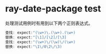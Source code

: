 ray-date-package test
=====================

处理测试用例时有用到以下两个正则表达式。
```javascript
查找: expect:"(\w+)\.(\w+).(\w+)
替换: expect:"[\1]/[\2]/[\3]
查找: expect:"(\w+)\/(\w)\/(\w+)
替换: expect:"\1\/0\2\/\3)
```